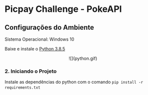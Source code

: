 # Picpay Challenge - PokeAPI

## Configurações do Ambiente

Sistema Operacional: Windows 10

Baixe e instale o [Python 3.8.5](https://www.python.org/ftp/python/3.8.5/python-3.8.5-amd64.exe)

<p align="center">
    ![](python.gif)
</p>

### 2. Iniciando o Projeto

Instale as dependências do python com o comando `pip install -r requirements.txt`